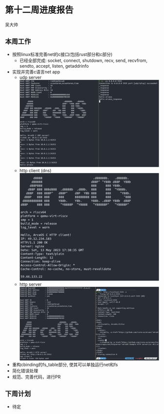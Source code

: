 # 第十二周进度报告

吴大帅
## 本周工作
- 按照linux标准完善net的c接口(包括rust部分和c部分)
    - 已经全部完成: socket, connect, shutdown, recv, send, recvfrom, sendto, accept, listen, getaddrinfo
- 实现并完善c语言net app
    - udp server
    ![udpserver](image/week12/014316.png)
    - http client (dns)
    ![httpclient](image/week12/013857.png)
    - http server
    ![httpserver](image/week12/014139.png)
- 重构cbinding的fs_table部分, 使其可以单独运行net和fs
- 简化错误处理
- 规范、完善代码，进行PR

## 下周计划
- 待定
